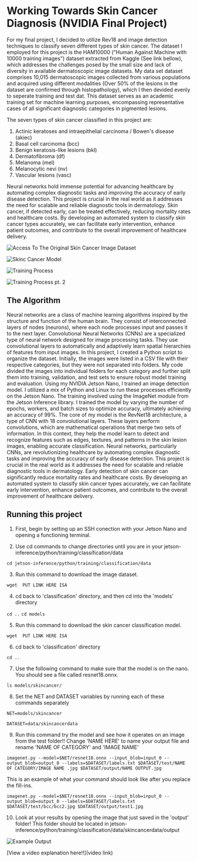 # Working Towards Skin Cancer Diagnosis (NVIDIA Final Project)

For my final project, I decided to utilize Rev18 and image detection techniques to classify seven different types of skin cancer. The dataset I employed for this project is the HAM10000 ("Human Against Machine with 10000 training images") dataset extracted from Kaggle (See link bellow), which addresses the challenges posed by the small size and lack of diversity in available dermatoscopic image datasets. My data set dataset comprises 10,015 dermatoscopic images collected from various populations and acquired using different modalities (Over 50% of the lesions in the dataset are confirmed through histopathology), which I then devided evenly to seperate training and test dat. This dataset serves as an academic training set for machine learning purposes, encompassing representative cases of all significant diagnostic categories in pigmented lesions. 

The seven types of skin cancer classified in this project are:
1. Actinic keratoses and intraepithelial carcinoma / Bowen's disease (akiec)
2. Basal cell carcinoma (bcc)
3. Benign keratosis-like lesions (bkl)
4. Dermatofibroma (df)
5. Melanoma (mel)
6. Melanocytic nevi (nv)
7. Vascular lesions (vasc)

Neural networks hold immense potential for advancing healthcare by automating complex diagnostic tasks and improving the accuracy of early disease detection. This project is crucial in the real world as it addresses the need for scalable and reliable diagnostic tools in dermatology. Skin cancer, if detected early, can be treated effectively, reducing mortality rates and healthcare costs. By developing an automated system to classify skin cancer types accurately, we can facilitate early intervention, enhance patient outcomes, and contribute to the overall improvement of healthcare delivery.

![Access To The Original Skin Cancer Image Dataset](https://www.kaggle.com/datasets/kmader/skin-cancer-mnist-ham10000?select=HAM10000_metadata.csv)

![Skinc Cancer Model](https://github.com/user-attachments/assets/ec6b747f-2ab6-4b6f-9860-e64a2ea4a6ec)

![Training Process](https://github.com/user-attachments/assets/903a101b-5250-466e-92b4-aa414622968d)

![Training Process pt. 2](https://github.com/user-attachments/assets/04d10b07-89a5-4ab0-9161-b52b4cfb5d28)


## The Algorithm

Neural networks are a class of machine learning algorithms inspired by the structure and function of the human brain. They consist of interconnected layers of nodes (neurons), where each node processes input and passes it to the next layer. Convolutional Neural Networks (CNNs) are a specialized type of neural network designed for image processing tasks. They use convolutional layers to automatically and adaptively learn spatial hierarchies of features from input images. In this project, I created a Python script to organize the dataset. Initially, the images were listed in a CSV file with their respective categories, but they were not separated into folders. My code divided the images into individual folders for each category and further split them into training, validation, and test sets to ensure robust model training and evaluation. Using my NVIDIA Jetson Nano, I trained an image detection model. I utilized a mix of Python and Linux to run these processes efficiently on the Jetson Nano. The training involved using the ImageNet module from the Jetson Inference library. I trained the model by varying the number of epochs, workers, and batch sizes to optimize accuracy, ultimately achieving an accuracy of 99%. The core of my model is the RevNet18 architecture, a type of CNN with 18 convolutional layers. These layers perform convolutions, which are mathematical operations that merge two sets of information. In this context, they help the model learn to detect and recognize features such as edges, textures, and patterns in the skin lesion images, enabling accurate classification. Neural networks, particularly CNNs, are revolutionizing healthcare by automating complex diagnostic tasks and improving the accuracy of early disease detection. This project is crucial in the real world as it addresses the need for scalable and reliable diagnostic tools in dermatology. Early detection of skin cancer can significantly reduce mortality rates and healthcare costs. By developing an automated system to classify skin cancer types accurately, we can facilitate early intervention, enhance patient outcomes, and contribute to the overall improvement of healthcare delivery.

## Running this project
1. First, begin by setting up an SSH conection with your Jetson Nano and opening a functioning terminal.
  
2. Use cd commands to change directories until you are in your jetson-inference/python/training/classification/data
   
`cd jetson-inference/python/training/classification/data`

3. Run this command to download the image dataset.

`wget  PUT LINK HERE ISA`

4. cd back to 'classification' directory, and then cd into the 'models' directory 

`cd ..`
`cd models`

5. Run this command to download the skin cancer classification model.

`wget  PUT LINK HERE ISA`

6. cd back to 'classification' directory

`cd ..`

7. Use the following command to make sure that the model is on the nano. You should see a file called resnet18.onnx.

 `ls models/skincancer/` 

8. Set the NET and DATASET variables by running each of these commands separately

`NET=models/skincancer`

`DATASET=data/skincancerdata`

9. Run this command try the model and see how it operates on an image from the test folder!! Change 'NAME HERE' to name your output file and rename 'NAME OF CATEGORY' and 'IMAGE NAME'
    
`imagenet.py --model=$NET/resnet18.onnx --input_blob=input_0 --output_blob=output_0 --labels=$DATASET/labels.txt $DATASET/test/NAME OF CATEGORY/IMAGE NAME .jpg $DATASET/output/NAME OUTPUT.jpg`

This is an example of what your command should look like after you replace the fill-ins.

`imagenet.py --model=$NET/resnet18.onnx --input_blob=input_0 --output_blob=output_0 --labels=$DATASET/labels.txt $DATASET/test/bcc/bcc2.jpg $DATASET/output/test1.jpg`

10. Look at your results by opening the image that just saved in the 'output' folder! This folder should be located in jetson-inference/python/training/classification/data/skincancerdata/output

![Example Output](https://github.com/user-attachments/assets/55858f82-f29d-43d1-b153-b811ed9a7542)


[View a video explanation here!!](video link)
